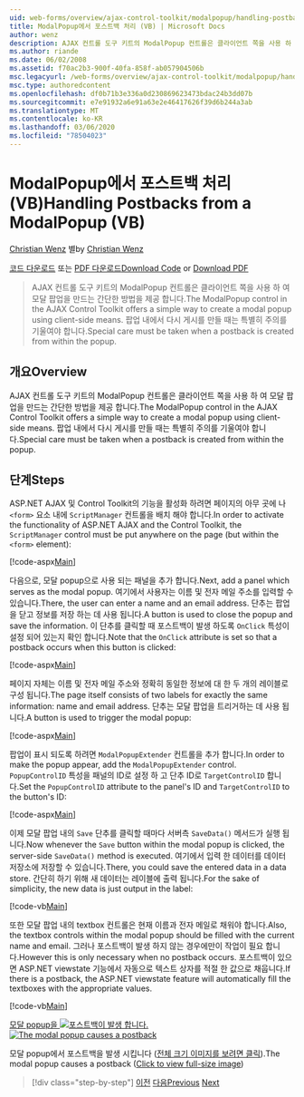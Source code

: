 ```yaml
---
uid: web-forms/overview/ajax-control-toolkit/modalpopup/handling-postbacks-from-a-modalpopup-vb
title: ModalPopup에서 포스트백 처리 (VB) | Microsoft Docs
author: wenz
description: AJAX 컨트롤 도구 키트의 ModalPopup 컨트롤은 클라이언트 쪽을 사용 하 여 모달 팝업을 만드는 간단한 방법을 제공 합니다. Pos를 사용 하는 경우 특별 한 주의를 기울여야 합니다.
ms.author: riande
ms.date: 06/02/2008
ms.assetid: f70ac2b3-900f-40fa-858f-ab057904506b
msc.legacyurl: /web-forms/overview/ajax-control-toolkit/modalpopup/handling-postbacks-from-a-modalpopup-vb
msc.type: authoredcontent
ms.openlocfilehash: df0b71b3e336a0d230869623473bdac24b3dd07b
ms.sourcegitcommit: e7e91932a6e91a63e2e46417626f39d6b244a3ab
ms.translationtype: MT
ms.contentlocale: ko-KR
ms.lasthandoff: 03/06/2020
ms.locfileid: "78504023"
---
```

# <a name="handling-postbacks-from-a-modalpopup-vb"></a><span data-ttu-id="89d0c-104">ModalPopup에서 포스트백 처리(VB)</span><span class="sxs-lookup"><span data-stu-id="89d0c-104">Handling Postbacks from a ModalPopup (VB)</span></span>

<span data-ttu-id="89d0c-105">[Christian Wenz](https://github.com/wenz) 별</span><span class="sxs-lookup"><span data-stu-id="89d0c-105">by [Christian Wenz](https://github.com/wenz)</span></span>

<span data-ttu-id="89d0c-106">[코드 다운로드](https://download.microsoft.com/download/2/4/0/24052038-f942-4336-905b-b60ae56f0dd5/ModalPopup3.vb.zip) 또는 [PDF 다운로드](https://download.microsoft.com/download/b/6/a/b6ae89ee-df69-4c87-9bfb-ad1eb2b23373/modalpopup3VB.pdf)</span><span class="sxs-lookup"><span data-stu-id="89d0c-106">[Download Code](https://download.microsoft.com/download/2/4/0/24052038-f942-4336-905b-b60ae56f0dd5/ModalPopup3.vb.zip) or [Download PDF](https://download.microsoft.com/download/b/6/a/b6ae89ee-df69-4c87-9bfb-ad1eb2b23373/modalpopup3VB.pdf)</span></span>

> <span data-ttu-id="89d0c-107">AJAX 컨트롤 도구 키트의 ModalPopup 컨트롤은 클라이언트 쪽을 사용 하 여 모달 팝업을 만드는 간단한 방법을 제공 합니다.</span><span class="sxs-lookup"><span data-stu-id="89d0c-107">The ModalPopup control in the AJAX Control Toolkit offers a simple way to create a modal popup using client-side means.</span></span> <span data-ttu-id="89d0c-108">팝업 내에서 다시 게시를 만들 때는 특별히 주의를 기울여야 합니다.</span><span class="sxs-lookup"><span data-stu-id="89d0c-108">Special care must be taken when a postback is created from within the popup.</span></span>

## <a name="overview"></a><span data-ttu-id="89d0c-109">개요</span><span class="sxs-lookup"><span data-stu-id="89d0c-109">Overview</span></span>

<span data-ttu-id="89d0c-110">AJAX 컨트롤 도구 키트의 ModalPopup 컨트롤은 클라이언트 쪽을 사용 하 여 모달 팝업을 만드는 간단한 방법을 제공 합니다.</span><span class="sxs-lookup"><span data-stu-id="89d0c-110">The ModalPopup control in the AJAX Control Toolkit offers a simple way to create a modal popup using client-side means.</span></span> <span data-ttu-id="89d0c-111">팝업 내에서 다시 게시를 만들 때는 특별히 주의를 기울여야 합니다.</span><span class="sxs-lookup"><span data-stu-id="89d0c-111">Special care must be taken when a postback is created from within the popup.</span></span>

## <a name="steps"></a><span data-ttu-id="89d0c-112">단계</span><span class="sxs-lookup"><span data-stu-id="89d0c-112">Steps</span></span>

<span data-ttu-id="89d0c-113">ASP.NET AJAX 및 Control Toolkit의 기능을 활성화 하려면 페이지의 아무 곳에 나 `<form>` 요소 내에 `ScriptManager` 컨트롤을 배치 해야 합니다.</span><span class="sxs-lookup"><span data-stu-id="89d0c-113">In order to activate the functionality of ASP.NET AJAX and the Control Toolkit, the `ScriptManager` control must be put anywhere on the page (but within the `<form>` element):</span></span>

[!code-aspx[Main](handling-postbacks-from-a-modalpopup-vb/samples/sample1.aspx)]

<span data-ttu-id="89d0c-114">다음으로, 모달 popup으로 사용 되는 패널을 추가 합니다.</span><span class="sxs-lookup"><span data-stu-id="89d0c-114">Next, add a panel which serves as the modal popup.</span></span> <span data-ttu-id="89d0c-115">여기에서 사용자는 이름 및 전자 메일 주소를 입력할 수 있습니다.</span><span class="sxs-lookup"><span data-stu-id="89d0c-115">There, the user can enter a name and an email address.</span></span> <span data-ttu-id="89d0c-116">단추는 팝업을 닫고 정보를 저장 하는 데 사용 됩니다.</span><span class="sxs-lookup"><span data-stu-id="89d0c-116">A button is used to close the popup and save the information.</span></span> <span data-ttu-id="89d0c-117">이 단추를 클릭할 때 포스트백이 발생 하도록 `OnClick` 특성이 설정 되어 있는지 확인 합니다.</span><span class="sxs-lookup"><span data-stu-id="89d0c-117">Note that the `OnClick` attribute is set so that a postback occurs when this button is clicked:</span></span>

[!code-aspx[Main](handling-postbacks-from-a-modalpopup-vb/samples/sample2.aspx)]

<span data-ttu-id="89d0c-118">페이지 자체는 이름 및 전자 메일 주소와 정확히 동일한 정보에 대 한 두 개의 레이블로 구성 됩니다.</span><span class="sxs-lookup"><span data-stu-id="89d0c-118">The page itself consists of two labels for exactly the same information: name and email address.</span></span> <span data-ttu-id="89d0c-119">단추는 모달 팝업을 트리거하는 데 사용 됩니다.</span><span class="sxs-lookup"><span data-stu-id="89d0c-119">A button is used to trigger the modal popup:</span></span>

[!code-aspx[Main](handling-postbacks-from-a-modalpopup-vb/samples/sample3.aspx)]

<span data-ttu-id="89d0c-120">팝업이 표시 되도록 하려면 `ModalPopupExtender` 컨트롤을 추가 합니다.</span><span class="sxs-lookup"><span data-stu-id="89d0c-120">In order to make the popup appear, add the `ModalPopupExtender` control.</span></span> <span data-ttu-id="89d0c-121">`PopupControlID` 특성을 패널의 ID로 설정 하 고 단추 ID로 `TargetControlID` 합니다.</span><span class="sxs-lookup"><span data-stu-id="89d0c-121">Set the `PopupControlID` attribute to the panel's ID and `TargetControlID` to the button's ID:</span></span>

[!code-aspx[Main](handling-postbacks-from-a-modalpopup-vb/samples/sample4.aspx)]

<span data-ttu-id="89d0c-122">이제 모달 팝업 내의 `Save` 단추를 클릭할 때마다 서버측 `SaveData()` 메서드가 실행 됩니다.</span><span class="sxs-lookup"><span data-stu-id="89d0c-122">Now whenever the `Save` button within the modal popup is clicked, the server-side `SaveData()` method is executed.</span></span> <span data-ttu-id="89d0c-123">여기에서 입력 한 데이터를 데이터 저장소에 저장할 수 있습니다.</span><span class="sxs-lookup"><span data-stu-id="89d0c-123">There, you could save the entered data in a data store.</span></span> <span data-ttu-id="89d0c-124">간단히 하기 위해 새 데이터는 레이블에 출력 됩니다.</span><span class="sxs-lookup"><span data-stu-id="89d0c-124">For the sake of simplicity, the new data is just output in the label:</span></span>

[!code-vb[Main](handling-postbacks-from-a-modalpopup-vb/samples/sample5.vb)]

<span data-ttu-id="89d0c-125">또한 모달 팝업 내의 textbox 컨트롤은 현재 이름과 전자 메일로 채워야 합니다.</span><span class="sxs-lookup"><span data-stu-id="89d0c-125">Also, the textbox controls within the modal popup should be filled with the current name and email.</span></span> <span data-ttu-id="89d0c-126">그러나 포스트백이 발생 하지 않는 경우에만이 작업이 필요 합니다.</span><span class="sxs-lookup"><span data-stu-id="89d0c-126">However this is only necessary when no postback occurs.</span></span> <span data-ttu-id="89d0c-127">포스트백이 있으면 ASP.NET viewstate 기능에서 자동으로 텍스트 상자를 적절 한 값으로 채웁니다.</span><span class="sxs-lookup"><span data-stu-id="89d0c-127">If there is a postback, the ASP.NET viewstate feature will automatically fill the textboxes with the appropriate values.</span></span>

[!code-vb[Main](handling-postbacks-from-a-modalpopup-vb/samples/sample6.vb)]

<span data-ttu-id="89d0c-128">[모달 popup을 ![포스트백이 발생 합니다.](handling-postbacks-from-a-modalpopup-vb/_static/image2.png)](handling-postbacks-from-a-modalpopup-vb/_static/image1.png)</span><span class="sxs-lookup"><span data-stu-id="89d0c-128">[![The modal popup causes a postback](handling-postbacks-from-a-modalpopup-vb/_static/image2.png)](handling-postbacks-from-a-modalpopup-vb/_static/image1.png)</span></span>

<span data-ttu-id="89d0c-129">모달 popup에서 포스트백을 발생 시킵니다 ([전체 크기 이미지를 보려면 클릭](handling-postbacks-from-a-modalpopup-vb/_static/image3.png)).</span><span class="sxs-lookup"><span data-stu-id="89d0c-129">The modal popup causes a postback ([Click to view full-size image](handling-postbacks-from-a-modalpopup-vb/_static/image3.png))</span></span>

> [!div class="step-by-step"]
> <span data-ttu-id="89d0c-130">[이전](using-modalpopup-with-a-repeater-control-vb.md)
> [다음](positioning-a-modalpopup-vb.md)</span><span class="sxs-lookup"><span data-stu-id="89d0c-130">[Previous](using-modalpopup-with-a-repeater-control-vb.md)
[Next](positioning-a-modalpopup-vb.md)</span></span>
